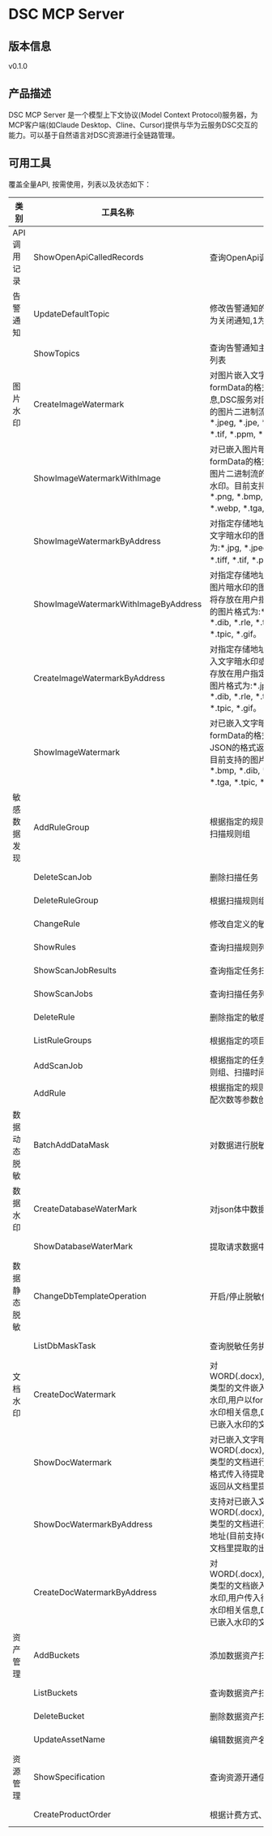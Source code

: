 # DSC MCP Server 

## 版本信息
v0.1.0

## 产品描述

DSC MCP Server 是一个模型上下文协议(Model Context Protocol)服务器，为MCP客户端(如Claude Desktop、Cline、Cursor)提供与华为云服务DSC交互的能力。可以基于自然语言对DSC资源进行全链路管理。

## 可用工具
覆盖全量API, 按需使用，列表以及状态如下：

| 类别 | 工具名称 | 功能描述 | 状态 |
| --- | --- | --- | --- |
| API调用记录 | ShowOpenApiCalledRecords | 查询OpenApi调用记录 | To be tested |
| 告警通知 | UpdateDefaultTopic | 修改告警通知的关联项目ID、通知主题、通知状态(0为关闭通知,1为开启通知)等通用配置 | To be tested |
|  | ShowTopics | 查询告警通知主题,返回默认主题、已确认主题数量及列表 | To be tested |
| 图片水印 | CreateImageWatermark | 对图片嵌入文字暗水印或者图片暗水印,用户以formData的格式传入待加水印图片和水印相关信息,DSC服务对图片加完水印后返回给用户已嵌入水印的图片二进制流,目前支持的图片格式为:*.jpg, *.jpeg, *.jpe, *.png, *.bmp, *.dib, *.rle, *.tiff, *.tif, *.ppm, *.webp, *.tga, *.tpic, *.gif。 | To be tested |
|  | ShowImageWatermarkWithImage | 对已嵌入图片暗水印的图片进行水印提取,用户以formData的格式传入待提取水印的图片,DSC服务以图片二进制流的格式返回从图片里提取的出的图片暗水印。目前支持的图片格式为:*.jpg, *.jpeg, *.jpe, *.png, *.bmp, *.dib, *.rle, *.tiff, *.tif, *.ppm, *.webp, *.tga, *.tpic, *.gif。 | To be tested |
|  | ShowImageWatermarkByAddress | 对指定存储地址信息(目前支持华为云OBS)的已嵌入文字暗水印的图片提取文字暗水印,支持的图片格式为:*.jpg, *.jpeg, *.jpe, *.png, *.bmp, *.dib, *.rle, *.tiff, *.tif, *.ppm, *.webp, *.tga, *.tpic, *.gif。 | To be tested |
|  | ShowImageWatermarkWithImageByAddress | 对指定存储地址信息(目前支持华为云OBS)的已嵌入图片暗水印的图片提取图片暗水印,提取出的水印图片将存放在用户指定的位置(目前支持华为云OBS),支持的图片格式为:*.jpg, *.jpeg, *.jpe, *.png, *.bmp, *.dib, *.rle, *.tiff, *.tif, *.ppm, *.webp, *.tga, *.tpic, *.gif。 | To be tested |
|  | CreateImageWatermarkByAddress | 对指定存储地址信息(目前支持华为云OBS)的图片嵌入文字暗水印或者图片暗水印,已嵌入的水印的图片将存放在用户指定的位置(目前支持华为云OBS),支持的图片格式为:*.jpg, *.jpeg, *.jpe, *.png, *.bmp, *.dib, *.rle, *.tiff, *.tif, *.ppm, *.webp, *.tga, *.tpic, *.gif。 | To be tested |
|  | ShowImageWatermark | 对已嵌入文字暗水印的图片进行水印提取,用户以formData的格式传入待提取水印的图片,DSC服务以JSON的格式返回从图片里提取的出的文字暗水印。目前支持的图片格式为:*.jpg, *.jpeg, *.jpe, *.png, *.bmp, *.dib, *.rle, *.tiff, *.tif, *.ppm, *.webp, *.tga, *.tpic, *.gif。 | To be tested |
| 敏感数据发现 | AddRuleGroup | 根据指定的规则组名称和扫描规则列表创建敏感数据扫描规则组 | To be tested |
|  | DeleteScanJob | 删除扫描任务 | To be tested |
|  | DeleteRuleGroup | 根据扫描规则组ID删除指定的扫描规则组 | To be tested |
|  | ChangeRule | 修改自定义的敏感数据识别规则 | To be tested |
|  | ShowRules | 查询扫描规则列表,返回扫描规则总数和扫描规则列表 | To be tested |
|  | ShowScanJobResults | 查询指定任务扫描结果 | To be tested |
|  | ShowScanJobs | 查询扫描任务列表 | To be tested |
|  | DeleteRule | 删除指定的敏感数据识别规则 | To be tested |
|  | ListRuleGroups | 根据指定的项目ID查询扫描规则组列表 | To be tested |
|  | AddScanJob | 根据指定的任务名称、扫描方式、扫描周期、扫描规则组、扫描时间创建扫描任务 | To be tested |
|  | AddRule | 根据指定的规则名称、规则类型、风险等级、最小匹配次数等参数创建自定义的敏感数据识别规则 | To be tested |
| 数据动态脱敏 | BatchAddDataMask | 对数据进行脱敏 | To be tested |
| 数据水印 | CreateDatabaseWaterMark | 对json体中数据动态添加水印 | To be tested |
|  | ShowDatabaseWaterMark | 提取请求数据中水印内容 | To be tested |
| 数据静态脱敏 | ChangeDbTemplateOperation | 开启/停止脱敏任务 | To be tested |
|  | ListDbMaskTask | 查询脱敏任务执行列表 | To be tested |
| 文档水印 | CreateDocWatermark | 对WORD(.docx),PPT(.pptx),EXCEL(.xlsx),PDF(.pdf) 类型的文件嵌入文字暗水印、文字明水印或者图片明水印,用户以formData的格式传入待加水印的文件和水印相关信息,DSC服务给文件加完水印后返回给用户已嵌入水印的文件的二进制流。 | To be tested |
|  | ShowDocWatermark | 对已嵌入文字暗水印的WORD(.docx),PPT(.pptx),EXCEL(.xlsx),PDF(.pdf)类型的文档进行文字暗水印提取,用户以formData的格式传入待提取水印的文件,DSC服务以JSON的格式返回从文档里提取的出的文字暗水印内容。 | To be tested |
|  | ShowDocWatermarkByAddress | 支持对已嵌入文字暗水印的WORD(.docx),PPT(.pptx),EXCEL(.xlsx),PDF(.pdf)类型的文档进行水印提取,用户传入待提取水印的文档地址(目前支持OBS),DSC服务以JSON的格式返回从文档里提取的出的文字暗水印内容。 | To be tested |
|  | CreateDocWatermarkByAddress | 对WORD(.docx),PPT(.pptx),EXCEL(.xlsx),PDF(.pdf)*类型的文档嵌入文字暗水印、文字明水印或者图片明水印,用户传入待加水印的文档地址(目前支持OBS)和水印相关信息,DSC服务对文档加完水印后返回给用户已嵌入水印的文档的存放地址。 | To be tested |
| 资产管理 | AddBuckets | 添加数据资产扫描授权 | To be tested |
|  | ListBuckets | 查询数据资产扫描授权列表 | To be tested |
|  | DeleteBucket | 删除数据资产扫描授权 | To be tested |
|  | UpdateAssetName | 编辑数据资产名称 | To be tested |
| 资源管理 | ShowSpecification | 查询资源开通信息,根据项目ID查询订单详情 | To be tested |
|  | CreateProductOrder | 根据计费方式、计费周期等信息进行实例下单 | To be tested |

